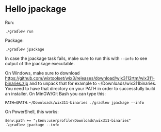 # Hello jpackage

Run:

    ./gradlew run

Package:

    ./gradlew jpackage

In case the jpackage task fails, make sure to run this with `--info` to see
output of the jpackage executable.

On Windows, make sure to download https://github.com/wixtoolset/wix3/releases/download/wix3112rtm/wix311-binaries.zip
and to unpack that for example to ~/Downloads/wix311binaries. You need
to have that directory on your PATH in order to successfully build an installer.
On MinGW/Git Bash you can type this:

    PATH=$PATH:~/Downloads/wix311-binaries ./gradlew jpackage --info

On PowerShell, this works:

    $env:path += ";$env:userprofile\Downloads\wix311-binaries"
    .\gradlew jpackage --info
